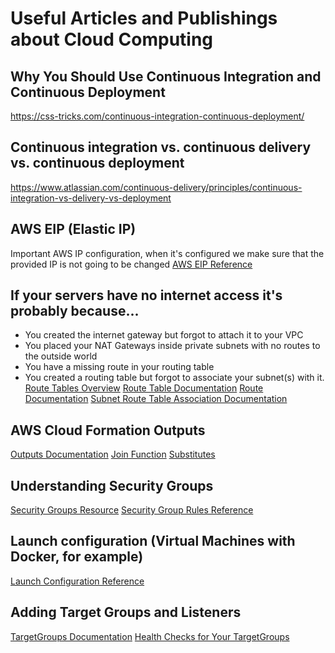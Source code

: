 # Useful Articles and Publishings about Cloud Computing

## Why You Should Use Continuous Integration and Continuous Deployment
https://css-tricks.com/continuous-integration-continuous-deployment/

## Continuous integration vs. continuous delivery vs. continuous deployment
https://www.atlassian.com/continuous-delivery/principles/continuous-integration-vs-delivery-vs-deployment

## AWS EIP (Elastic IP)
Important AWS IP configuration, when it's configured we make sure that the provided IP is not going to be changed
[AWS EIP Reference](https://docs.aws.amazon.com/AWSEC2/latest/UserGuide/elastic-ip-addresses-eip.html)

## If your servers have no internet access it's probably because...
- You created the internet gateway but forgot to attach it to your VPC
- You placed your NAT Gateways inside private subnets with no routes to the outside world
- You have a missing route in your routing table
- You created a routing table but forgot to associate your subnet(s) with it.
[Route Tables Overview](https://docs.aws.amazon.com/vpc/latest/userguide/VPC_Route_Tables.html)
[Route Table Documentation](https://docs.aws.amazon.com/AWSCloudFormation/latest/UserGuide/aws-resource-ec2-route-table.html)
[Route Documentation](https://docs.aws.amazon.com/AWSCloudFormation/latest/UserGuide/aws-resource-ec2-route.html)
[Subnet Route Table Association Documentation](https://docs.aws.amazon.com/AWSCloudFormation/latest/UserGuide/aws-resource-ec2-subnet-route-table-assoc.html)

## AWS Cloud Formation Outputs
[Outputs Documentation](https://docs.aws.amazon.com/AWSCloudFormation/latest/UserGuide/outputs-section-structure.html)
[Join Function](https://docs.aws.amazon.com/AWSCloudFormation/latest/UserGuide/intrinsic-function-reference-join.html)
[Substitutes](https://docs.aws.amazon.com/AWSCloudFormation/latest/UserGuide/intrinsic-function-reference-sub.html)

## Understanding Security Groups
[Security Groups Resource](https://docs.aws.amazon.com/AWSCloudFormation/latest/UserGuide/aws-properties-ec2-security-group.html)
[Security Group Rules Reference](https://docs.aws.amazon.com/AWSEC2/latest/UserGuide/security-group-rules-reference.html)

## Launch configuration (Virtual Machines with Docker, for example)
[Launch Configuration Reference](https://docs.aws.amazon.com/AWSCloudFormation/latest/UserGuide/aws-properties-as-launchconfig.html)

## Adding Target Groups and Listeners
[TargetGroups Documentation](https://docs.aws.amazon.com/AWSCloudFormation/latest/UserGuide/aws-resource-elasticloadbalancingv2-targetgroup.html)
[Health Checks for Your TargetGroups](https://docs.aws.amazon.com/elasticloadbalancing/latest/application/target-group-health-checks.html)